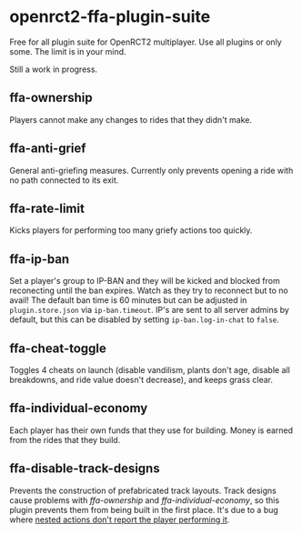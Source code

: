 # openrct2-ffa-plugin-suite
Free for all plugin suite for OpenRCT2 multiplayer. Use all plugins or only some. The limit is in your mind.

Still a work in progress.

## ffa-ownership

Players cannot make any changes to rides that they didn't make.

## ffa-anti-grief

General anti-griefing measures. Currently only prevents opening a ride with no path connected to its exit.

## ffa-rate-limit

Kicks players for performing too many griefy actions too quickly.

## ffa-ip-ban

Set a player's group to IP-BAN and they will be kicked and blocked from reconecting until the ban expires. Watch as they try to reconnect but to no avail! The default ban time is 60 minutes but can be adjusted in `plugin.store.json` via `ip-ban.timeout`. IP's are sent to all server admins by default, but this can be disabled by setting `ip-ban.log-in-chat` to `false`.

## ffa-cheat-toggle

Toggles 4 cheats on launch (disable vandilism, plants don't age, disable all breakdowns, and ride value doesn't decrease), and keeps grass clear.

## ffa-individual-economy

Each player has their own funds that they use for building. Money is earned from the rides that they build.

## ffa-disable-track-designs

Prevents the construction of prefabricated track layouts. Track designs cause problems with *ffa-ownership* and *ffa-individual-economy*, so this plugin prevents them from being built in the first place. It's due to a bug where [nested actions don't report the player performing it](https://github.com/OpenRCT2/OpenRCT2/issues/12762).